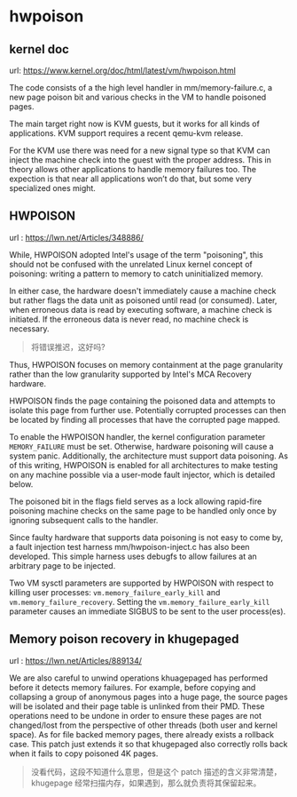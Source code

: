 # hwpoison

## kernel doc
url: https://www.kernel.org/doc/html/latest/vm/hwpoison.html

The code consists of a the high level handler in mm/memory-failure.c, a new page poison bit and various checks in the VM to handle poisoned pages.

The main target right now is KVM guests, but it works for all kinds of applications. KVM support requires a recent qemu-kvm release.

For the KVM use there was need for a new signal type so that KVM can inject the machine check into the guest with the proper address.
This in theory allows other applications to handle memory failures too. The expection is that near all applications won’t do that, but some very specialized ones might.

## HWPOISON
url : https://lwn.net/Articles/348886/

While, HWPOISON adopted Intel's usage of the term "poisoning", this should not be confused with the unrelated Linux kernel concept of poisoning: writing a pattern to memory to catch uninitialized memory.

In either case, the hardware doesn't immediately cause a machine check but rather flags the data unit as poisoned until read (or consumed).
Later, when erroneous data is read by executing software, a machine check is initiated. If the erroneous data is never read, no machine check is necessary.
> 将错误推迟，这好吗?

Thus, HWPOISON focuses on memory containment at the page granularity rather than the low granularity supported by Intel's MCA Recovery hardware.

HWPOISON finds the page containing the poisoned data and attempts to isolate this page from further use.
Potentially corrupted processes can then be located by finding all processes that have the corrupted page mapped.

To enable the HWPOISON handler, the kernel configuration parameter `MEMORY_FAILURE` must be set.
Otherwise, hardware poisoning will cause a system panic. Additionally, the architecture must support data poisoning. As of this writing, HWPOISON is enabled for all architectures to make testing on any machine possible via a user-mode fault injector, which is detailed below.

The poisoned bit in the flags field serves as a lock allowing rapid-fire poisoning machine checks on the same page to be handled only once by ignoring subsequent calls to the handler.

Since faulty hardware that supports data poisoning is not easy to come by, a fault injection test harness mm/hwpoison-inject.c has also been developed.
This simple harness uses debugfs to allow failures at an arbitrary page to be injected.

Two VM sysctl parameters are supported by HWPOISON with respect to killing user processes: `vm.memory_failure_early_kill` and `vm.memory_failure_recovery`.
Setting the `vm.memory_failure_early_kill` parameter causes an immediate SIGBUS to be sent to the user process(es).

## Memory poison recovery in khugepaged
url : https://lwn.net/Articles/889134/

We are also careful to unwind operations khuagepaged has performed before
it detects memory failures. For example, before copying and collapsing
a group of anonymous pages into a huge page, the source pages will be
isolated and their page table is unlinked from their PMD. These operations
need to be undone in order to ensure these pages are not changed/lost from
the perspective of other threads (both user and kernel space). As for
file backed memory pages, there already exists a rollback case. This
patch just extends it so that khugepaged also correctly rolls back when
it fails to copy poisoned 4K pages.

> 没看代码，这段不知道什么意思，但是这个 patch 描述的含义非常清楚，khugepage 经常扫描内存，如果遇到，那么就负责将其保留起来。
